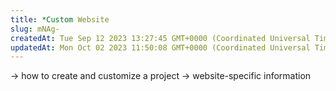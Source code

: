 ```yaml
---
title: *Custom Website
slug: mNAg-
createdAt: Tue Sep 12 2023 13:27:45 GMT+0000 (Coordinated Universal Time)
updatedAt: Mon Oct 02 2023 11:50:08 GMT+0000 (Coordinated Universal Time)
---
```


-> how to create and customize a project
-> website-specific information

